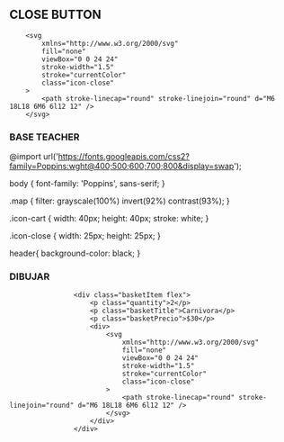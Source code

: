 
## CLOSE BUTTON

		<svg
			xmlns="http://www.w3.org/2000/svg"
			fill="none"
			viewBox="0 0 24 24"
			stroke-width="1.5"
			stroke="currentColor"
			class="icon-close"
		>
			<path stroke-linecap="round" stroke-linejoin="round" d="M6 18L18 6M6 6l12 12" />
		</svg>


### BASE TEACHER

@import url('https://fonts.googleapis.com/css2?family=Poppins:wght@400;500;600;700;800&display=swap');

body {
	font-family: 'Poppins', sans-serif;
}

.map {
	filter: grayscale(100%) invert(92%) contrast(93%);
}

.icon-cart {
	width: 40px;
	height: 40px;
	stroke: white;
}

.icon-close {
	width: 25px;
	height: 25px;
}

header{
	background-color: black;
}


### DIBUJAR

					<div class="basketItem flex">
						<p class="quantity">2</p>
						<p class="basketTitle">Carnivora</p>
						<p class="basketPrecio">$30</p>
						<div>
							<svg
								xmlns="http://www.w3.org/2000/svg"
								fill="none"
								viewBox="0 0 24 24"
								stroke-width="1.5"
								stroke="currentColor"
								class="icon-close"
							>
								<path stroke-linecap="round" stroke-linejoin="round" d="M6 18L18 6M6 6l12 12" />
							</svg>
						</div>
					</div>
